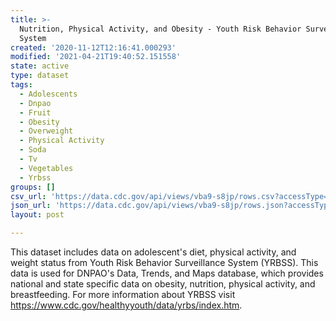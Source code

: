 ```yaml
---
title: >-
  Nutrition, Physical Activity, and Obesity - Youth Risk Behavior Surveillance
  System
created: '2020-11-12T12:16:41.000293'
modified: '2021-04-21T19:40:52.151558'
state: active
type: dataset
tags:
  - Adolescents
  - Dnpao
  - Fruit
  - Obesity
  - Overweight
  - Physical Activity
  - Soda
  - Tv
  - Vegetables
  - Yrbss
groups: []
csv_url: 'https://data.cdc.gov/api/views/vba9-s8jp/rows.csv?accessType=DOWNLOAD'
json_url: 'https://data.cdc.gov/api/views/vba9-s8jp/rows.json?accessType=DOWNLOAD'
layout: post

---
```

This dataset includes data on adolescent's diet, physical activity, and weight status from Youth Risk Behavior Surveillance System (YRBSS). This data is used for DNPAO's Data, Trends, and Maps database, which provides national and state specific data on obesity, nutrition, physical activity, and breastfeeding. For more information about YRBSS visit https://www.cdc.gov/healthyyouth/data/yrbs/index.htm.
